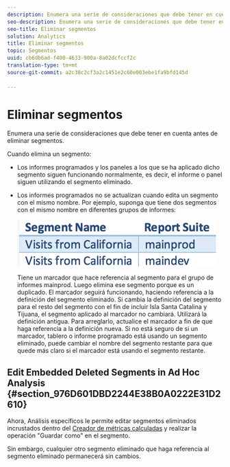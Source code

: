 ```yaml
---
description: Enumera una serie de consideraciones que debe tener en cuenta antes de eliminar segmentos.
seo-description: Enumera una serie de consideraciones que debe tener en cuenta antes de eliminar segmentos.
seo-title: Eliminar segmentos
solution: Analytics
title: Eliminar segmentos
topic: Segmentos
uuid: cb6db6ad-f400-4633-900a-8a02dcfccf2c
translation-type: tm+mt
source-git-commit: a2c38c2cf3a2c1451e2c60e003ebe1fa9bfd145d

---
```



# Eliminar segmentos

Enumera una serie de consideraciones que debe tener en cuenta antes de eliminar segmentos.

Cuando elimina un segmento:

* Los informes programados y los paneles a los que se ha aplicado dicho segmento siguen funcionando normalmente, es decir, el informe o panel siguen utilizando el segmento eliminado.
* Los informes programados no se actualizan cuando edita un segmento con el mismo nombre. Por ejemplo, suponga que tiene dos segmentos con el mismo nombre en diferentes grupos de informes:

   ![](assets/duplicate_seg_names.png)

   Tiene un marcador que hace referencia al segmento para el grupo de informes mainprod. Luego elimina ese segmento porque es un duplicado. El marcador seguirá funcionando, haciendo referencia a la definición del segmento eliminado. Si cambia la definición del segmento para el resto del segmento con el fin de incluir Isla Santa Catalina y Tijuana, el segmento aplicado al marcador no cambiará. Utilizará la definición antigua. Para arreglarlo, actualice el marcador a fin de que haga referencia a la definición nueva. Si no está seguro de si un marcador, tablero o informe programado está usando un segmento eliminado, puede cambiar el nombre del segmento restante para que quede más claro si el marcador está usando el segmento restante.

## Edit Embedded Deleted Segments in Ad Hoc Analysis {#section_976D601DBD2244E38B0A0222E31D2610}

Ahora, Análisis específicos le permite editar segmentos eliminados incrustados dentro del [Creador de métricas calculadas](https://marketing.adobe.com/resources/help/en_US/analytics/calcmetrics/) y realizar la operación "Guardar como" en el segmento.

Sin embargo, cualquier otro segmento eliminado que haga referencia al segmento eliminado permanecerá sin cambios.
